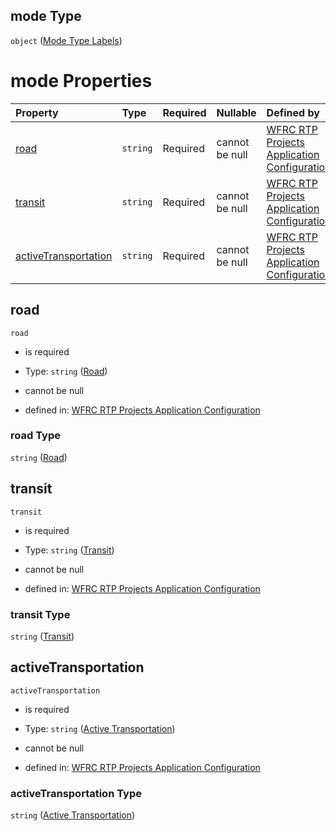 ## mode Type

`object` ([Mode Type Labels](config-properties-filter-widget-configuration-properties-primary-checkbox-labels-properties-mode-type-labels.md))

# mode Properties

| Property                                      | Type     | Required | Nullable       | Defined by                                                                                                                                                                                                                                                                                                                                      |
| :-------------------------------------------- | :------- | :------- | :------------- | :---------------------------------------------------------------------------------------------------------------------------------------------------------------------------------------------------------------------------------------------------------------------------------------------------------------------------------------------- |
| [road](#road)                                 | `string` | Required | cannot be null | [WFRC RTP Projects Application Configuration](config-properties-filter-widget-configuration-properties-primary-checkbox-labels-properties-mode-type-labels-properties-road.md "https://wfrc.org/rtp-2023-adopted-map/config.schema.json#/properties/filter/properties/labels/properties/mode/properties/road")                                  |
| [transit](#transit)                           | `string` | Required | cannot be null | [WFRC RTP Projects Application Configuration](config-properties-filter-widget-configuration-properties-primary-checkbox-labels-properties-mode-type-labels-properties-transit.md "https://wfrc.org/rtp-2023-adopted-map/config.schema.json#/properties/filter/properties/labels/properties/mode/properties/transit")                            |
| [activeTransportation](#activetransportation) | `string` | Required | cannot be null | [WFRC RTP Projects Application Configuration](config-properties-filter-widget-configuration-properties-primary-checkbox-labels-properties-mode-type-labels-properties-active-transportation.md "https://wfrc.org/rtp-2023-adopted-map/config.schema.json#/properties/filter/properties/labels/properties/mode/properties/activeTransportation") |

## road



`road`

* is required

* Type: `string` ([Road](config-properties-filter-widget-configuration-properties-primary-checkbox-labels-properties-mode-type-labels-properties-road.md))

* cannot be null

* defined in: [WFRC RTP Projects Application Configuration](config-properties-filter-widget-configuration-properties-primary-checkbox-labels-properties-mode-type-labels-properties-road.md "https://wfrc.org/rtp-2023-adopted-map/config.schema.json#/properties/filter/properties/labels/properties/mode/properties/road")

### road Type

`string` ([Road](config-properties-filter-widget-configuration-properties-primary-checkbox-labels-properties-mode-type-labels-properties-road.md))

## transit



`transit`

* is required

* Type: `string` ([Transit](config-properties-filter-widget-configuration-properties-primary-checkbox-labels-properties-mode-type-labels-properties-transit.md))

* cannot be null

* defined in: [WFRC RTP Projects Application Configuration](config-properties-filter-widget-configuration-properties-primary-checkbox-labels-properties-mode-type-labels-properties-transit.md "https://wfrc.org/rtp-2023-adopted-map/config.schema.json#/properties/filter/properties/labels/properties/mode/properties/transit")

### transit Type

`string` ([Transit](config-properties-filter-widget-configuration-properties-primary-checkbox-labels-properties-mode-type-labels-properties-transit.md))

## activeTransportation



`activeTransportation`

* is required

* Type: `string` ([Active Transportation](config-properties-filter-widget-configuration-properties-primary-checkbox-labels-properties-mode-type-labels-properties-active-transportation.md))

* cannot be null

* defined in: [WFRC RTP Projects Application Configuration](config-properties-filter-widget-configuration-properties-primary-checkbox-labels-properties-mode-type-labels-properties-active-transportation.md "https://wfrc.org/rtp-2023-adopted-map/config.schema.json#/properties/filter/properties/labels/properties/mode/properties/activeTransportation")

### activeTransportation Type

`string` ([Active Transportation](config-properties-filter-widget-configuration-properties-primary-checkbox-labels-properties-mode-type-labels-properties-active-transportation.md))
